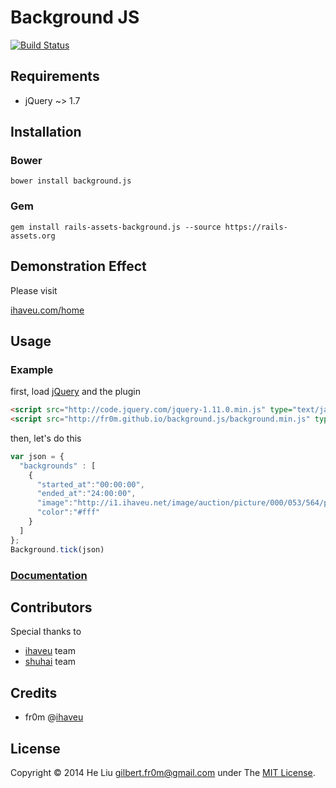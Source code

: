 # Background JS
[![Build Status](https://travis-ci.org/fr0m/background.js.png?branch=master)](https://travis-ci.org/fr0m/background.js)

## Requirements

* jQuery ~> 1.7

## Installation

### Bower 

    bower install background.js

### Gem

   	gem install rails-assets-background.js --source https://rails-assets.org

## Demonstration Effect

Please visit

[ihaveu.com/home](http://www.ihaveu.com/home)

## Usage

### Example

first, load [jQuery](http://jquery.com/) and the plugin<br />
```html
<script src="http://code.jquery.com/jquery-1.11.0.min.js" type="text/javascript"></script>
<script src="http://fr0m.github.io/background.js/background.min.js" type="text/javascript"></script>
```
then, let's do this<br />
```javascript
var json = {
  "backgrounds" : [
    {
      "started_at":"00:00:00",
      "ended_at":"24:00:00",
      "image":"http://i1.ihaveu.net/image/auction/picture/000/053/564/path/16dd7c4e.jpg",
      "color":"#fff"
    }
  ]	
};
Background.tick(json)
```

### [Documentation](https://github.com/fr0m/background.js/wiki/API-Documents)

## Contributors

Special thanks to

* [ihaveu](http://www.ihaveu.com/home) team
* [shuhai](http://www.shuhai.org/) team

## Credits

* fr0m @[ihaveu](http://www.ihaveu.com/home)

## License

Copyright © 2014 He Liu <gilbert.fr0m@gmail.com> under The [MIT License](http://opensource.org/licenses/MIT).
